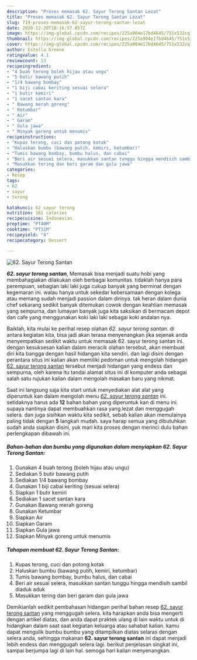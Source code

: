 ```yaml
---
description: "Proses memasak 62. Sayur Terong Santan Lezat"
title: "Proses memasak 62. Sayur Terong Santan Lezat"
slug: 719-proses-memasak-62-sayur-terong-santan-lezat
date: 2020-12-20T18:16:57.857Z
image: https://img-global.cpcdn.com/recipes/225a904e17bd4645/751x532cq70/62-sayur-terong-santan-foto-resep-utama.jpg
thumbnail: https://img-global.cpcdn.com/recipes/225a904e17bd4645/751x532cq70/62-sayur-terong-santan-foto-resep-utama.jpg
cover: https://img-global.cpcdn.com/recipes/225a904e17bd4645/751x532cq70/62-sayur-terong-santan-foto-resep-utama.jpg
author: Estella Greene
ratingvalue: 4.1
reviewcount: 13
recipeingredient:
- "4 buah terong boleh hijau atau ungu"
- "5 butir bawang putih"
- "1/4 bawang bombay"
- "1 biji cabai keriting sesuai selera"
- "1 butir kemiri"
- "1 sacet santan kara"
- " Bawang merah goreng"
- " Ketumbar"
- " Air"
- " Garam"
- " Gula jawa"
- " Minyak goreng untuk menumis"
recipeinstructions:
- "Kupas terong, cuci dan potong kotak"
- "Haluskan bumbu (bawang putih, kemiri, ketumbar)"
- "Tumis bawang bombay, bumbu halus, dan cabai"
- "Beri air sesuai selera, masukkan santan tunggu hingga mendisih sambil diaduk aduk"
- "Masukkan tering dan beri garam dan gula jawa"
categories:
- Resep
tags:
- 62
- sayur
- terong

katakunci: 62 sayur terong 
nutrition: 161 calories
recipecuisine: Indonesian
preptime: "PT40M"
cooktime: "PT31M"
recipeyield: "4"
recipecategory: Dessert

---
```



![62. Sayur Terong Santan](https://img-global.cpcdn.com/recipes/225a904e17bd4645/751x532cq70/62-sayur-terong-santan-foto-resep-utama.jpg)

<b><i>62. sayur terong santan</i></b>, Memasak bisa menjadi suatu hobi yang membahagiakan dilakukan oleh berbagai komunitas. tidaklah hanya para perempuan, sebagian laki laki juga cukup banyak yang berminat dengan kegemaran ini. walau hanya untuk sekedar kebersamaan dengan kolega atau memang sudah menjadi passion dalam dirinya. tak heran dalam dunia chef sekarang sedikit banyak ditemukan cowok dengan keahlian memasak yang sempurna, dan lumayan banyak juga kita saksikan di bermacam depot dan cafe yang menggunakan koki laki laki sebagai koki andalan nya.



Baiklah, kita mulai ke perihal resep olahan <i>62. sayur terong santan</i>. di antara kegiatan kita, bisa jadi akan terasa menyenangkan jika sejenak anda menyempatkan sedikit waktu untuk memasak 62. sayur terong santan ini. dengan kesuksesan kalian dalam meracik olahan tersebut, akan membuat diri kita bangga dengan hasil hidangan kita sendiri. dan lagi disini dengan perantara situs ini kalian akan memiliki pedoman untuk mengolah hidangan <u>62. sayur terong santan</u> tersebut menjadi hidangan yang endess dan sempurna, oleh karena itu tandai alamat situs ini di komputer anda sebagai salah satu rujukan kalian dalam mengolah masakan baru yang nikmat.


Saat ini langsung saja kita start untuk menyediakan alat alat yang diperuntuk kan dalam mengolah menu <u><i>62. sayur terong santan</i></u> ini. setidaknya harus ada <b>12</b> bahan bahan yang diperuntuk kan di menu ini. supaya nantinya dapat membuahkan rasa yang lezat dan menggugah selera. dan juga sisihkan waktu kita sedikit, sebab kalian akan memulainya paling tidak dengan <b>5</b> langkah mudah. saya harap semua yang dibutuhkan sudah anda siapkan disini, yuk mari kita proses dengan merinci dulu bahan perlengkapan dibawah ini.

<!--inarticleads1-->

##### Bahan-bahan dan bumbu yang digunakan dalam menyiapkan 62. Sayur Terong Santan:

1. Gunakan 4 buah terong (boleh hijau atau ungu)
1. Sediakan 5 butir bawang putih
1. Sediakan 1/4 bawang bombay
1. Gunakan 1 biji cabai keriting (sesuai selera)
1. Siapkan 1 butir kemiri
1. Sediakan 1 sacet santan kara
1. Gunakan  Bawang merah goreng
1. Gunakan  Ketumbar
1. Siapkan  Air
1. Siapkan  Garam
1. Siapkan  Gula jawa
1. Siapkan  Minyak goreng untuk menumis




<!--inarticleads2-->

##### Tahapan membuat 62. Sayur Terong Santan:

1. Kupas terong, cuci dan potong kotak
1. Haluskan bumbu (bawang putih, kemiri, ketumbar)
1. Tumis bawang bombay, bumbu halus, dan cabai
1. Beri air sesuai selera, masukkan santan tunggu hingga mendisih sambil diaduk aduk
1. Masukkan tering dan beri garam dan gula jawa




Demikianlah sedikit pembahasan hidangan perihal bahan resep <u>62. sayur terong santan</u> yang menggugah selera. kita harapkan anda bisa mengerti dengan artikel diatas, dan anda dapat praktek ulang di lain waktu untuk di hidangkan dalam saat saat kegiatan keluarga atau sahabat kalian. kamu dapat mengulik bumbu bumbu yang ditampilkan diatas selaras dengan selera anda, sehingga makanan <b>62. sayur terong santan</b> ini dapat menjadi lebih endess dan menggugah selera lagi. berikut penjelasan singkat ini, sampai berjumpa lagi di lain hal. semoga hari kalian menyenangkan.
